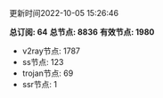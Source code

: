 更新时间2022-10-05 15:26:46

**总订阅: 64**
**总节点: 8836**
**有效节点: 1980**
- v2ray节点: 1787
- ss节点: 123
- trojan节点: 69
- ssr节点: 1
